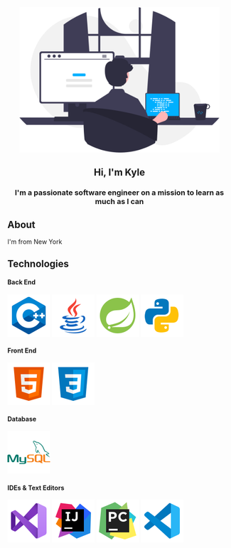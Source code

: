 <div id="header" align="center">
    <img src="images/programmer.svg" width="450px" alt="programmer">
    <h2>Hi, I'm Kyle</h2>
</div>

<h3 align="center">I'm a passionate software engineer on a mission to learn as much as I can</h3>

## About
I'm from New York

## Technologies
#### Back End
<img src="images/logos/c++.svg"> <img src="images/logos/java.svg"> <img src="images/logos/spring.svg"> <img src="images/logos/python.svg">

#### Front End
<img src="images/logos/html.svg"> <img src="images/logos/css.svg">

#### Database
<img src="images/logos/mysql.svg">

#### IDEs & Text Editors
<img src="images/logos/visualstudio.svg"> <img src="images/logos/intellij.svg"> <img src="images/logos/pycharm.svg"> <img src="images/logos/vscode.svg">

